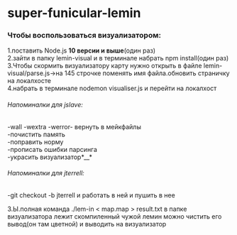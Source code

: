 # super-funicular-lemin

<h3>Чтобы воспользоваться визуализатором:</h3>
1.поставить Node.js <b>10 версии и выше</b>(один раз)<br>
2.зайти в папку lemin-visual и в терминале набрать npm install(один раз)<br>
3.Чтобы скормить визуализатору карту нужно открыть в файле lemin-visual/parse.js->на 145 строчке поменять имя файла.обновить страничку на локалхосте<br>
4.набрать в терминале nodemon visualiser.js и перейти на локалхост</br>



<h6>Напоминалки для jslave:</h5>

-wall -wextra -werror- вернуть в мейкфайлы<br>
-почистить память<br>
-поправить норму<br>
-прописать ошибки парсинга<br>
-украсить визуализатор*__*<br>

<h6>Напоминалки для jterrell:</h5>
  -git checkout -b jterrell и работать в ней и пушить в нее<br>
   
З.Ы.полная команда ./lem-in < map.map > result.txt 
в папке визуализатора лежит скомпиленный чужой лемин можно чистить его вывод(он там цветной) и выводить на визуализатор
